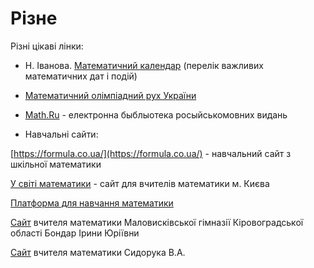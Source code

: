 # Різне

Різні цікаві лінки:



* Н. Іванова. [Математичний календар](https://www.researchgate.net/project/Mathematical-Calendar) \(перелік важливих математичних дат і подій\)



* [Математичний олімпіадний рух України](https://matholymp.org.ua/)



* [Math.Ru](https://math.ru/) - електронна быблыотека росыйськомовних видань



* Навчальні сайти:

[https://formula.co.ua/](https://formula.co.ua/) - навчальний сайт з шкільної математики

[У світі математики](http://www.math.ippo.kubg.edu.ua/) - сайт для вчителів математики м. Києва

[Платформа для навчання математики](https://www.matific.com/ua/uk/home/)

[Сайт](https://sites.google.com/site/mvmatem/korisni-sajti) вчителя математики Маловисківської гімназії Кіровоградської області Бондар Ірини Юріївни 

[Сайт](http://sva.in.ua/) вчителя математики Сидорука В.А.

